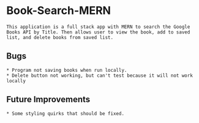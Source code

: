 # Book-Search-MERN
    This application is a full stack app with MERN to search the Google Books API by Title. Then allows user to view the book, add to saved list, and delete books from saved list.


## Bugs
    * Program not saving books when run locally. 
    * Delete button not working, but can't test because it will not work locally

## Future Improvements
    * Some styling quirks that should be fixed.
